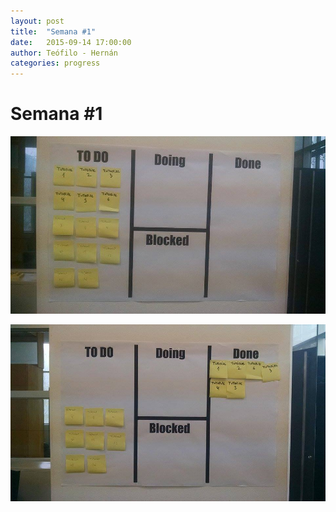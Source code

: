 ```yaml
---
layout: post
title:  "Semana #1"
date:   2015-09-14 17:00:00
author: Teófilo - Hernán
categories: progress
---
```


# Semana #1

![Martes 07 de septiembre](/assets/week-progress/foto1.jpg)

![Jueves 09 de septiembre](/assets/week-progress/foto2.jpg)
